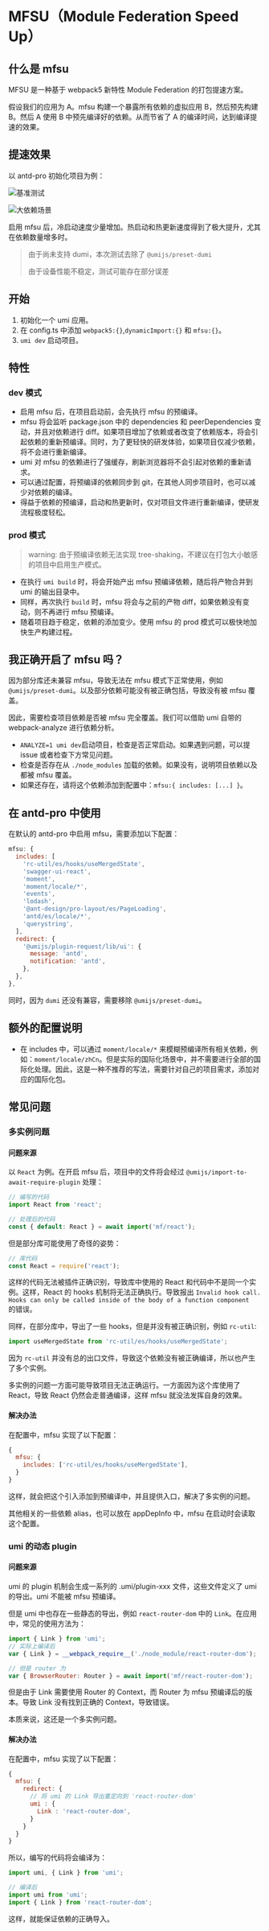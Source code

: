# MFSU（Module Federation Speed Up）

## 什么是 mfsu

MFSU 是一种基于 webpack5 新特性 Module Federation 的打包提速方案。

假设我们的应用为 A。mfsu 构建一个暴露所有依赖的虚拟应用 B，然后预先构建 B。然后 A 使用 B 中预先编译好的依赖。从而节省了 A 的编译时间，达到编译提速的效果。

## 提速效果

以 antd-pro 初始化项目为例：

![基准测试](https://img.alicdn.com/imgextra/i1/O1CN01HwndzM1Y9pc4X1iFK_!!6000000003017-55-tps-1000-376.svg)

![大依赖场景](https://img.alicdn.com/imgextra/i1/O1CN01Kq9Omc1uWCVJx9QaT_!!6000000006044-55-tps-1000-376.svg)

启用 mfsu 后，冷启动速度少量增加。热启动和热更新速度得到了极大提升，尤其在依赖数量增多时。

> 由于尚未支持 dumi，本次测试去除了 `@umijs/preset-dumi`
>
> 由于设备性能不稳定，测试可能存在部分误差

## 开始

1. 初始化一个 umi 应用。
2. 在 config.ts 中添加 `webpack5:{}`,`dynamicImport:{}` 和 `mfsu:{}`。
3. `umi dev` 启动项目。

## 特性

### dev 模式

- 启用 mfsu 后，在项目启动前，会先执行 mfsu 的预编译。
- mfsu 将会监听 package.json 中的 dependencies 和 peerDependencies 变动，并且对依赖进行 diff。如果项目增加了依赖或者改变了依赖版本，将会引起依赖的重新预编译。同时，为了更轻快的研发体验，如果项目仅减少依赖，将不会进行重新编译。
- umi 对 mfsu 的依赖进行了强缓存，刷新浏览器将不会引起对依赖的重新请求。
- 可以通过配置，将预编译的依赖同步到 git，在其他人同步项目时，也可以减少对依赖的编译。
- 得益于依赖的预编译，启动和热更新时，仅对项目文件进行重新编译，使研发流程极度轻松。

### prod 模式

> warning: 由于预编译依赖无法实现 tree-shaking，不建议在打包大小敏感的项目中启用生产模式。

- 在执行 `umi build` 时，将会开始产出 mfsu 预编译依赖，随后将产物合并到 umi 的输出目录中。
- 同样，再次执行 `build` 时，mfsu 将会与之前的产物 diff，如果依赖没有变动，则不再进行 mfsu 预编译。
- 随着项目趋于稳定，依赖的添加变少。使用 mfsu 的 prod 模式可以极快地加快生产构建过程。

## 我正确开启了 mfsu 吗？

因为部分库还未兼容 mfsu，导致无法在 mfsu 模式下正常使用，例如 `@umijs/preset-dumi`。以及部分依赖可能没有被正确包括，导致没有被 mfsu 覆盖。

因此，需要检查项目依赖是否被 mfsu 完全覆盖。我们可以借助 umi 自带的 webpack-analyze 进行依赖分析。

- `ANALYZE=1 umi dev`启动项目，检查是否正常启动。如果遇到问题，可以提 issue 或者检查下方常见问题。
- 检查是否存在从 `./node_modules` 加载的依赖。如果没有，说明项目依赖以及都被 mfsu 覆盖。
- 如果还存在，请将这个依赖添加到配置中：`mfsu:{ includes: [...] }`。

## 在 antd-pro 中使用

在默认的 antd-pro 中启用 mfsu，需要添加以下配置：

```js
mfsu: {
  includes: [
    'rc-util/es/hooks/useMergedState',
    'swagger-ui-react',
    'moment',
    'moment/locale/*',
    'events',
    'lodash',
    '@ant-design/pro-layout/es/PageLoading',
    'antd/es/locale/*',
    'querystring',
  ],
  redirect: {
    '@umijs/plugin-request/lib/ui': {
      message: 'antd',
      notification: 'antd',
    },
  },
},
```

同时，因为 `dumi` 还没有兼容，需要移除 `@umijs/preset-dumi`。

## 额外的配置说明

- 在 includes 中，可以通过 `moment/locale/*` 来模糊预编译所有相关依赖，例如：`moment/locale/zhCn`。但是实际的国际化场景中，并不需要进行全部的国际化处理。因此，这是一种不推荐的写法，需要针对自己的项目需求，添加对应的国际化包。

## 常见问题

### 多实例问题

#### 问题来源

以 `React` 为例。在开启 mfsu 后，项目中的文件将会经过 `@umijs/import-to-await-require-plugin` 处理：

```ts
// 编写的代码
import React from 'react';

// 处理后的代码
const { default: React } = await import('mf/react');
```

但是部分库可能使用了奇怪的姿势：

```js
// 库代码
const React = require('react');
```

这样的代码无法被插件正确识别，导致库中使用的 React 和代码中不是同一个实例。这样，React 的 hooks 机制将无法正确执行。导致报出 `Invalid hook call. Hooks can only be called inside of the body of a function component ` 的错误。

同样，在部分库中，导出了一些 hooks，但是并没有被正确识别，例如 `rc-util`:

```js
import useMergedState from 'rc-util/es/hooks/useMergedState';
```

因为 `rc-util` 并没有总的出口文件，导致这个依赖没有被正确编译，所以也产生了多个实例。

多实例的问题一方面可能导致项目无法正确运行。一方面因为这个库使用了 React，导致 React 仍然会走普通编译，这样 mfsu 就没法发挥自身的效果。

#### 解决办法

在配置中，mfsu 实现了以下配置：

```js
{
  mfsu: {
    includes: ['rc-util/es/hooks/useMergedState'],
  }
}
```

这样，就会把这个引入添加到预编译中，并且提供入口，解决了多实例的问题。

其他相关的一些依赖 alias，也可以放在 appDepInfo 中，mfsu 在启动时会读取这个配置。

### umi 的动态 plugin

#### 问题来源

umi 的 plugin 机制会生成一系列的 .umi/plugin-xxx 文件，这些文件定义了 umi 的导出。umi 不能被 mfsu 预编译。

但是 umi 中也存在一些静态的导出，例如 `react-router-dom` 中的 `Link`。在应用中，常见的使用方法为：

```js
import { Link } from 'umi';
// 实际上编译后
var { Link } = __webpack_require__('./node_module/react-router-dom');

// 但是 router 为
var { BrowserRouter: Router } = await import('mf/react-router-dom');
```

但是由于 Link 需要使用 Router 的 Context，而 Router 为 mfsu 预编译后的版本。导致 Link 没有找到正确的 Context，导致错误。

本质来说，这还是一个多实例问题。

#### 解决办法

在配置中，mfsu 实现了以下配置：

```js
{
  mfsu: {
    redirect: {
      // 将 umi 的 Link 导出重定向到 'react-router-dom'
      umi : {
        Link : 'react-router-dom',
      }
    }
  }
}
```

所以，编写的代码将会编译为：

```js
import umi, { Link } from 'umi';

// 编译后
import umi from 'umi';
import { Link } from 'react-router-dom';
```

这样，就能保证依赖的正确导入。
